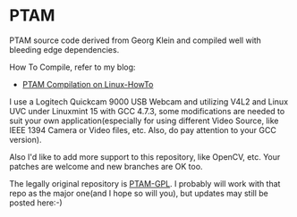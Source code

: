 PTAM
====

PTAM source code derived from Georg Klein and compiled well with bleeding edge dependencies.

How To Compile, refer to my blog:
*   [PTAM Compilation on Linux-HowTo](http://hustcalm.me/blog/2013/09/27/ptam-compilation-on-linux-howto/)

I use a Logitech Quickcam 9000 USB Webcam and utilizing V4L2 and Linux UVC under Linuxmint 15 with GCC 4.7.3, some modifications are needed to suit your own application(especially for using different Video Source, like IEEE 1394 Camera or Video files, etc. Also, do pay attention to your GCC version).

Also I'd like to add more support to this repository, like OpenCV, etc. Your patches are welcome and new branches are OK too.

The legally original repository is [PTAM-GPL](https://github.com/Oxford-PTAM/PTAM-GPL). I probably will work with that repo as the major one(and I hope so will you), but updates may still be posted here:-)
